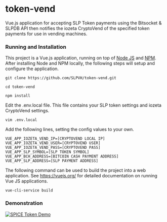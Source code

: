 # token-vend
Vue.js application for accepting SLP Token payments using the Bitsocket & SLPDB API then notifies the iozeta CryptoVend of the specified token payments for use in vending machines.

### Running and Installation
This project is a Vue.js application, running on top of [Node JS](https://nodejs.org) and [NPM](https://www.npmjs.com/). After installing Node and NPM locally, the following steps will setup and configure the application.

```git clone https://github.com/SLPVH/token-vend.git```

```cd token-vend```

```npm install```

Edit the .env.local file. This file contains your SLP token settings and iozeta CryptoVend settings.

```vim .env.local``` 

Add the following lines, setting the config values to your own.

```
VUE_APP_IOZETA_VEND_IP=[CRYPTOVEND LOCAL IP]
VUE_APP_IOZETA_VEND_USER=[CRYPTOVEND USER]
VUE_APP_IOZETA_VEND_PASS=[CRYPTOVEND PASS]
VUE_APP_SLP_SYMBOL=[SLP TOKEN SYMBOL]
VUE_APP_BCH_ADDRESS=[BITCOIN CASH PAYMENT ADDRESS]
VUE_APP_SLP_ADDRESS=[SLP PAYMENT ADDRESS]
```

The following command can be used to build the project into a web application. See https://vuejs.org/ for detailed documentation on running Vue JS applications.

``vue-cli-service build``

### Demonstration

[![SPICE Token Demo](https://img.youtube.com/vi/3qpG0NClXXc/0.jpg)](https://www.youtube.com/watch?v=3qpG0NClXXc)
